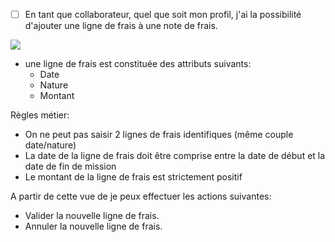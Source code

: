 * [ ] En tant que collaborateur, quel que soit mon profil, j'ai la possibilité d'ajouter une ligne de frais à une note de frais.

![](https://github.com/DiginamicFormation/ressources-atelier/raw/master/gestion-des-missions/Saisie.frais.ajout.png)

* une ligne de frais est constituée des attributs suivants:
  * Date
  * Nature
  * Montant

Règles métier:
  * On ne peut pas saisir 2 lignes de frais identifiques (même couple date/nature)  
  * La date de la ligne de frais doit être comprise entre la date de début et la date de fin de mission
  * Le montant de la ligne de frais est strictement positif
  
A partir de cette vue de je peux effectuer les actions suivantes:
* Valider la nouvelle ligne de frais.
* Annuler la nouvelle ligne de frais.

